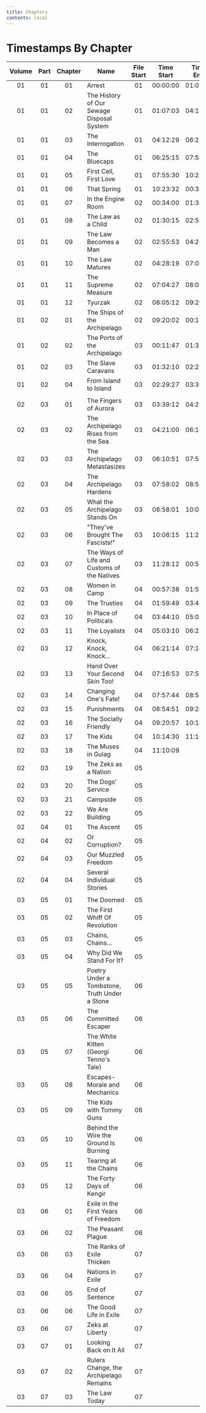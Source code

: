 ```yaml
---
title: Chapters
contents: local
---
```


# Timestamps By Chapter

| Volume | Part | Chapter | Name                                          | File Start | Time Start | Time End | File End |
| :----: | :--: | :-----: | --------------------------------------------- | :--------: | :--------: | :------: | :------: |
|   01   |  01  |   01    | Arrest                                        |     01     |  00:00:00  | 01:07:03 |    01    |
|   01   |  01  |   02    | The History of Our Sewage Disposal System     |     01     |  01:07:03  | 04:12:29 |    01    |
|   01   |  01  |   03    | The Interrogation                             |     01     |  04:12:29  | 06:25:15 |    01    |
|   01   |  01  |   04    | The Bluecaps                                  |     01     |  06:25:15  | 07:55:30 |    01    |
|   01   |  01  |   05    | First Cell, First Love                        |     01     |  07:55:30  | 10:23:32 |    01    |
|   01   |  01  |   06    | That Spring                                   |     01     |  10:23:32  | 00:34:00 |    02    |
|   01   |  01  |   07    | In the Engine Room                            |     02     |  00:34:00  | 01:30:15 |    02    |
|   01   |  01  |   08    | The Law as a Child                            |     02     |  01:30:15  | 02:55:53 |    02    |
|   01   |  01  |   09    | The Law Becomes a Man                         |     02     |  02:55:53  | 04:28:19 |    02    |
|   01   |  01  |   10    | The Law Matures                               |     02     |  04:28:19  | 07:04:27 |    02    |
|   01   |  01  |   11    | The Supreme Measure                           |     02     |  07:04:27  | 08:05:12 |    02    |
|   01   |  01  |   12    | Tyurzak                                       |     02     |  08:05:12  | 09:20:02 |    02    |
|   01   |  02  |   01    | The Ships of the Archipelago                  |     02     |  09:20:02  | 00:11:47 |    03    |
|   01   |  02  |   02    | The Ports of the Archipelago                  |     03     |  00:11:47  | 01:32:10 |    03    |
|   01   |  02  |   03    | The Slave Caravans                            |     03     |  01:32:10  | 02:29:27 |    03    |
|   01   |  02  |   04    | From Island to Island                         |     03     |  02:29:27  | 03:39:12 |    03    |
|        |      |         |                                               |            |            |          |          |
|   02   |  03  |   01    | The Fingers of Aurora                         |     03     |  03:39:12  | 04:21:00 |    03    |
|   02   |  03  |   02    | The Archipelago Rises from the Sea            |     03     |  04:21:00  | 06:10:51 |    03    |
|   02   |  03  |   03    | The Archipelago Metastasizes                  |     03     |  06:10:51  | 07:58:02 |    03    |
|   02   |  03  |   04    | The Archipelago Hardens                       |     03     |  07:58:02  | 08:58:01 |    03    |
|   02   |  03  |   05    | What the Archipelago Stands On                |     03     |  08:58:01  | 10:08:15 |    03    |
|   02   |  03  |   06    | "They've Brought The Fascists!"               |     03     |  10:08:15  | 11:28:12 |    03    |
|   02   |  03  |   07    | The Ways of Life and Customs of the Natives   |     03     |  11:28:12  | 00:57:38 |    04    |
|   02   |  03  |   08    | Women in Camp                                 |     04     |  00:57:38  | 01:59:49 |    04    |
|   02   |  03  |   09    | The Trusties                                  |     04     |  01:59:49  | 03:44:10 |    04    |
|   02   |  03  |   10    | In Place of Politicals                        |     04     |  03:44:10  | 05:03:10 |    04    |
|   02   |  03  |   11    | The Loyalists                                 |     04     |  05:03:10  | 06:21:14 |    04    |
|   02   |  03  |   12    | Knock, Knock, Knock...                        |     04     |  06:21:14  | 07:16:53 |    04    |
|   02   |  03  |   13    | Hand Over Your Second Skin Too!               |     04     |  07:16:53  | 07:57:44 |    04    |
|   02   |  03  |   14    | Changing One's Fate!                          |     04     |  07:57:44  | 08:54:51 |    04    |
|   02   |  03  |   15    | Punishments                                   |     04     |  08:54:51  | 09:20:57 |    04    |
|   02   |  03  |   16    | The Socially Friendly                         |     04     |  09:20:57  | 10:14:30 |    04    |
|   02   |  03  |   17    | The Kids                                      |     04     |  10:14:30  | 11:10:09 |    04    |
|   02   |  03  |   18    | The Muses in Gulag                            |     04     |  11:10:09  |          |    05    |
|   02   |  03  |   19    | The Zeks as a Nation                          |     05     |            |          |    05    |
|   02   |  03  |   20    | The Dogs' Service                             |     05     |            |          |    05    |
|   02   |  03  |   21    | Campside                                      |     05     |            |          |    05    |
|   02   |  03  |   22    | We Are Building                               |     05     |            |          |    05    |
|   02   |  04  |   01    | The Ascent                                    |     05     |            |          |    05    |
|   02   |  04  |   02    | Or Corruption?                                |     05     |            |          |    05    |
|   02   |  04  |   03    | Our Muzzled Freedom                           |     05     |            |          |    05    |
|   02   |  04  |   04    | Several Individual Stories                    |     05     |            |          |    05    |
|        |      |         |                                               |            |            |          |          |
|   03   |  05  |   01    | The Doomed                                    |     05     |            |          |    05    |
|   03   |  05  |   02    | The First Whiff Of Revolution                 |     05     |            |          |    05    |
|   03   |  05  |   03    | Chains, Chains...                             |     05     |            |          |    05    |
|   03   |  05  |   04    | Why Did We Stand For It?                      |     05     |            |          |    06    |
|   03   |  05  |   05    | Poetry Under a Tombstone, Truth Under a Stone |     06     |            |          |    06    |
|   03   |  05  |   06    | The Committed Escaper                         |     06     |            |          |    06    |
|   03   |  05  |   07    | The White Kitten (Georgi Tenno's Tale)        |     06     |            |          |    06    |
|   03   |  05  |   08    | Escapes-Morale and Mechanics                  |     06     |            |          |    06    |
|   03   |  05  |   09    | The Kids with Tommy Guns                      |     06     |            |          |    06    |
|   03   |  05  |   10    | Behind the Wire the Ground Is Burning         |     06     |            |          |    06    |
|   03   |  05  |   11    | Tearing at the Chains                         |     06     |            |          |    06    |
|   03   |  05  |   12    | The Forty Days of Kengir                      |     06     |            |          |    06    |
|   03   |  06  |   01    | Exile in the First Years of Freedom           |     06     |            |          |    06    |
|   03   |  06  |   02    | The Peasant Plague                            |     06     |            |          |    07    |
|   03   |  06  |   03    | The Ranks of Exile Thicken                    |     07     |            |          |    07    |
|   03   |  06  |   04    | Nations in Exile                              |     07     |            |          |    07    |
|   03   |  06  |   05    | End of Sentence                               |     07     |            |          |    07    |
|   03   |  06  |   06    | The Good Life in Exile                        |     07     |            |          |    07    |
|   03   |  06  |   07    | Zeks at Liberty                               |     07     |            |          |    07    |
|   03   |  07  |   01    | Looking Back on It All                        |     07     |            |          |    07    |
|   03   |  07  |   02    | Rulers Change, the Archipelago Remains        |     07     |            |          |    07    |
|   03   |  07  |   03    | The Law Today                                 |     07     |            |          |    07    |
